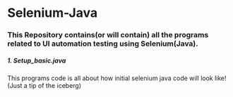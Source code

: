 # Selenium-Java

### This Repository contains(or will contain) all the programs related to UI automation testing using Selenium(Java).  

##### **1. Setup_basic.java**
This programs code is all about how initial selenium java code will look like! (Just a tip of the iceberg) 